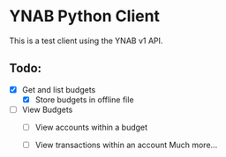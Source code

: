 # YNAB Python Client

This is a test client using the YNAB v1 API.

## Todo:

* [x] Get and list budgets
	* [x] Store budgets in offline file
* [ ] View Budgets
	* [ ] View accounts within a budget
	* [ ] View transactions within an account
Much more...
	
